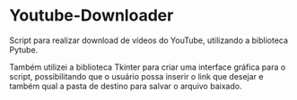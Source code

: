 # Youtube-Downloader

Script para realizar download de vídeos do YouTube, utilizando a biblioteca Pytube.

Também utilizei a biblioteca Tkinter para criar uma interface gráfica para o script, possibilitando que o usuário possa inserir o link que desejar e também qual a pasta de destino para salvar o arquivo baixado.
